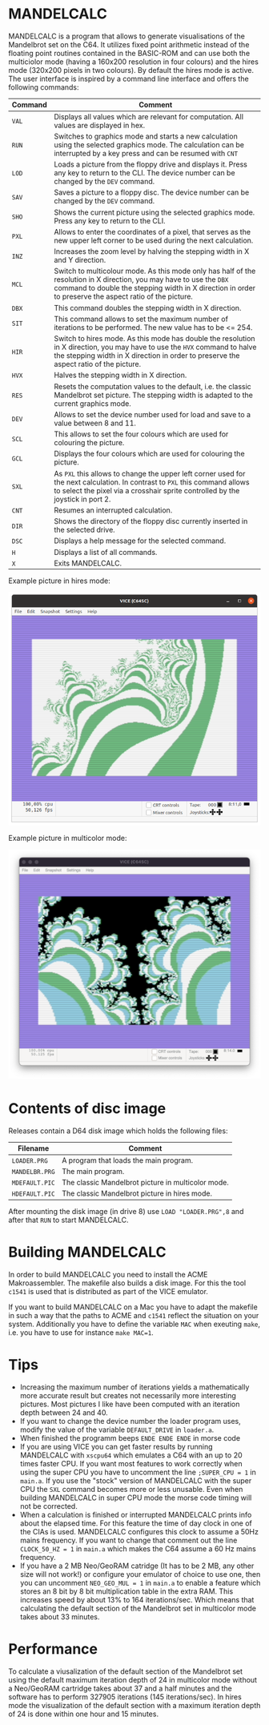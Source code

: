 # MANDELCALC

MANDELCALC is a program that allows to generate visualisations of the Mandelbrot set on the C64. 
It utilizes fixed point arithmetic instead of the floating point routines contained in the BASIC-ROM
and can use both the multiciolor mode (having a 160x200 resolution in four colours) and
the hires mode (320x200 pixels in two colours). By default the hires mode is active. The user 
interface is inspired by a command line interface and offers the following commands:

| Command | Comment |
|-|-|
|`VAL` | Displays all values which are relevant for computation. All values are displayed in hex. |
|`RUN` | Switches to graphics mode and starts a new calculation using the selected graphics mode. The calculation can be interrupted by a key press and can be resumed with `CNT`|
|`LOD` | Loads a picture from the floppy drive and displays it. Press any key to return to the CLI. The device number can be changed by the `DEV` command.| 
|`SAV` | Saves a picture to a floppy disc. The device number can be changed by the `DEV` command. |
|`SHO` | Shows the current picture using the selected graphics mode. Press any key to return to the CLI. |
|`PXL` | Allows to enter the coordinates of a pixel, that serves as the new upper left corner to be used during the next calculation. |
|`INZ` | Increases the zoom level by halving the stepping width in X and Y direction. |
|`MCL` | Switch to multicolour mode. As this mode only has half of the resolution in X direction, you may have to use the `DBX` command to double the stepping width in X direction in order to preserve the aspect ratio of the picture. |
|`DBX` | This command doubles the stepping width in X direction. |
|`SIT` | This command allows to set the maximum number of iterations to be performed. The new value has to be <= 254. |
|`HIR` | Switch to hires mode. As this mode has double the resolution in X direction, you may have to use the `HVX` command to halve the stepping width in X direction in order to preserve the aspect ratio of the picture.|
|`HVX` | Halves the stepping width in X direction. |
|`RES` | Resets the computation values to the default, i.e. the classic Mandelbrot set picture. The stepping width is adapted to the current graphics mode. |
|`DEV` | Allows to set the device number used for load and save to a value between 8 and 11. |
|`SCL` | This allows to set the four colours which are used for colouring the picture. |
|`GCL` | Displays the four colours which are used for colouring the picture. |
|`SXL` | As `PXL` this allows to change the upper left corner used for the next calculation. In contrast to `PXL` this command allows to select the pixel via a crosshair sprite controlled by the joystick in port 2. |
|`CNT` | Resumes an interrupted calculation. |
|`DIR` | Shows the directory of the floppy disc currently inserted in the selected drive. |
|`DSC` | Displays a help message for the selected command. |
|`H`| Displays a list of all commands. |
|`X`| Exits MANDELCALC. |

Example picture in hires mode:

![](/example_hires.png?raw=true "Example picture in hires mode")

Example picture in multicolor mode:

![](/example_multicolor.png?raw=true "Example picture in multicolor mode")

# Contents of disc image

Releases contain a D64 disk image which holds the following files:

|Filename| Comment|
|-|-|
|`LOADER.PRG`| A program that loads the main program. |
|`MANDELBR.PRG`| The main program. |
|`MDEFAULT.PIC`| The classic Mandelbrot picture in multicolor mode. |
|`HDEFAULT.PIC`| The classic Mandelbrot picture in hires mode. |

After mounting the disk image (in drive 8) use `LOAD "LOADER.PRG",8` and after that 
`RUN` to start MANDELCALC.

# Building MANDELCALC

In order to build MANDELCALC you need to install the ACME Makroassembler. The makefile also
builds a disk image. For this the tool `c1541` is used that is distributed as part of the VICE
emulator. 

If you want to build MANDELCALC on a Mac you have to adapt the makefile in such a way that the
paths to ACME and `c1541` reflect the situation on your system. Additionally you have to define
the variable `MAC` when exeuting `make`, i.e. you have to use for instance `make MAC=1`.

# Tips

- Increasing the maximum number of iterations yields a mathematically more accurate result but creates not necessarily more interesting pictures. Most pictures I like have been computed with an iteration depth between 24 and 40.
- If you want to change the device number the loader program uses, modify the value of the variable `DEFAULT_DRIVE` in `loader.a`.
- When finished the programm beeps `ENDE ENDE ENDE` in morse code
- If you are using VICE you can get faster results by running MANDELCALC with `xscpu64` which emulates a C64 with an up to 20 times faster CPU. If you want most features to work correctly when using the super CPU you have to uncomment the line `;SUPER_CPU = 1` in `main.a`. If you use the "stock" version of MANDELCALC with the super CPU the `SXL` command becomes more or less unusable. Even when building MANDELCALC in super CPU mode the morse code timing will not be corrected.
- When a calculation is finished or interrupted MANDELCALC prints info about the elapsed time. For this feature the time of day clock in one of the CIAs is used. MANDELCALC configures this clock to assume a 50Hz mains frequency. If you want to change that comment out the line `CLOCK_50_HZ = 1` in `main.a` which makes the C64 assume a 60 Hz mains frequency.
- If you have a 2 MB Neo/GeoRAM catridge (It has to be 2 MB, any other size will not work!) or configure your emulator of choice to use one, then you can uncomment `NEO_GEO_MUL = 1` in `main.a` to enable a feature which stores an 8 bit by 8 bit multiplication table in the extra RAM. This increases speed by about 13% to 164 iterations/sec. Which means that calculating the default section of the Mandelbrot set in multicolor mode takes about 33 minutes.

# Performance

To calculate a viusalization of the default section of the Mandelbrot set using the default maximum iteration depth of 24 in multicolor mode without a Neo/GeoRAM cartridge takes about 37 and a half minutes and the software has to perform 327905 iterations (145 iterations/sec). In hires mode the visualization of the default section with a maximum iteration depth of 24 is done within one hour and 15 minutes. 
